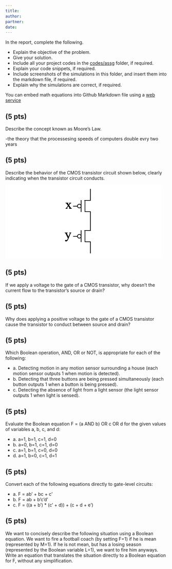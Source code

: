 ```yaml
---
title: 
author:
partner:
date:
---
```


In the report, complete the following.
- Explain the objective of the problem.
- Give your solution.
- Include all your project codes in the [codes/assg](../../codes/assg) folder,
  if required.
- Explain your code snippets, if required.
- Include screenshots of the simulations in this folder, and insert them into
  the markdown file, if required.
- Explain why the simulations are correct, if required.

You can embed math equations into Github Markdown file using a [web service](https://www.codecogs.com/latex/eqneditor.php)

## (5 pts)
Describe the concept known as Moore’s Law.

  -the theory that the processesing speeds of computers double evry two years
## (5 pts)
Describe the behavior of the CMOS transistor
circuit shown below, clearly indicating
when the transistor circuit conducts.

![](figures/problem_2.png)

## (5 pts)
If we apply a voltage to the gate of a CMOS transistor, why doesn’t the current flow
to the transistor’s source or drain?

## (5 pts)
 Why does applying a positive voltage to the gate of a CMOS transistor cause the
transistor to conduct between source and drain?

## (5 pts)
Which Boolean operation, AND, OR or NOT, is appropriate for each of the following:
- a. Detecting motion in any motion sensor surrounding a house (each motion sensor outputs 1 when motion is detected).
- b. Detecting that three buttons are being pressed simultaneously (each button outputs 1 when a button is being pressed).
- c. Detecting the absence of light from a light sensor (the light sensor outputs 1
when light is sensed).

## (5 pts)
Evaluate the Boolean equation F = (a AND b) OR c OR d for the given values of
variables a, b, c, and d:
- a. a=1, b=1, c=1, d=0
- b. a=0, b=1, c=1, d=0
- c. a=1, b=1, c=0, d=0
- d. a=1, b=0, c=1, d=1

## (5 pts)
Convert each of the following equations directly to gate-level circuits:
- a. F = ab’ + bc + c’
- b. F = ab + b’c’d’
- c. F = ((a + b’) * (c’ + d)) + (c + d + e’)

## (5 pts)
We want to concisely describe the following situation using a Boolean equation. We
want to fire a football coach (by setting F=1) if he is mean (represented by M=1). If
he is not mean, but has a losing season (represented by the Boolean variable L=1),
we want to fire him anyways. Write an equation that translates the situation directly
to a Boolean equation for F, without any simplification.
